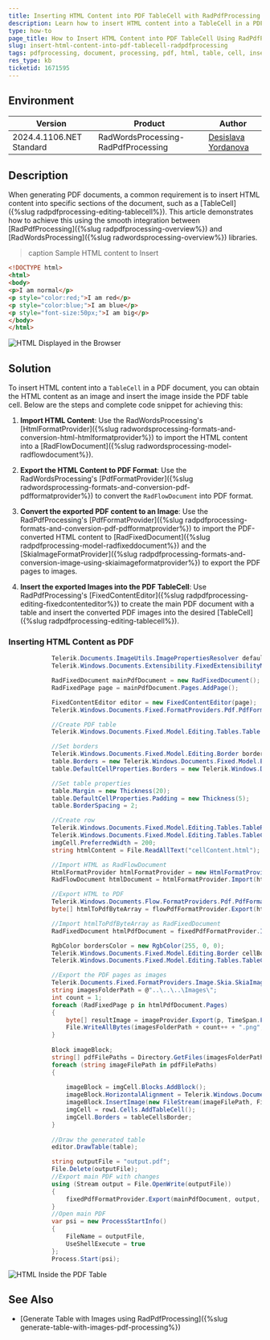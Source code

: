 ```yaml
---
title: Inserting HTML Content into PDF TableCell with RadPdfProcessing
description: Learn how to insert HTML content into a TableCell in a PDF document using RadPdfProcessing and RadWordsProcessing libraries.
type: how-to
page_title: How to Insert HTML Content into PDF TableCell Using RadPdfProcessing
slug: insert-html-content-into-pdf-tablecell-radpdfprocessing
tags: pdfprocessing, document, processing, pdf, html, table, cell, insert, wordsprocessing
res_type: kb
ticketid: 1671595
---
```


## Environment 

| Version | Product | Author | 
| --- | --- | ---- | 
| 2024.4.1106.NET Standard| RadWordsProcessing-RadPdfProcessing |[Desislava Yordanova](https://www.telerik.com/blogs/author/desislava-yordanova)| 

## Description
When generating PDF documents, a common requirement is to insert HTML content into specific sections of the document, such as a [TableCell]({%slug radpdfprocessing-editing-tablecell%}). This article demonstrates how to achieve this using the smooth integration between [RadPdfProcessing]({%slug radpdfprocessing-overview%}) and [RadWordsProcessing]({%slug radwordsprocessing-overview%}) libraries. 

>caption Sample HTML content to Insert

```HTML
<!DOCTYPE html>
<html>
<body>
<p>I am normal</p>
<p style="color:red;">I am red</p>
<p style="color:blue;">I am blue</p>
<p style="font-size:50px;">I am big</p>
</body>
</html>
```

![HTML Displayed in the Browser](images/sample-html-content.png)  

## Solution
To insert HTML content into a `TableCell` in a PDF document, you can obtain the HTML content as an image and insert the image inside the PDF table cell. Below are the steps and complete code snippet for achieving this:

1. **Import HTML Content**: Use the RadWordsProcessing's [HtmlFormatProvider]({%slug radwordsprocessing-formats-and-conversion-html-htmlformatprovider%}) to import the HTML content into a [RadFlowDocument]({%slug radwordsprocessing-model-radflowdocument%}).

1. **Export the HTML Content to PDF Format**: Use the RadWordsProcessing's [PdfFormatProvider]({%slug radwordsprocessing-formats-and-conversion-pdf-pdfformatprovider%}) to convert the `RadFlowDocument` into PDF format.

1. **Convert the exported PDF content to an Image**: Use the RadPdfProcessing's [PdfFormatProvider]({%slug radpdfprocessing-formats-and-conversion-pdf-pdfformatprovider%}) to import the PDF-converted HTML content to [RadFixedDocument]({%slug radpdfprocessing-model-radfixeddocument%}) and the [SkiaImageFormatProvider]({%slug radpdfprocessing-formats-and-conversion-image-using-skiaimageformatprovider%}) to export the PDF pages to images.

1. **Insert the exported Images into the PDF TableCell**: Use RadPdfProcessing's [FixedContentEditor]({%slug radpdfprocessing-editing-fixedcontenteditor%}) to create the main PDF document with a table and insert the converted PDF images into the desired [TableCell]({%slug radpdfprocessing-editing-tablecell%}).

### Inserting HTML Content as PDF

```csharp
            Telerik.Documents.ImageUtils.ImagePropertiesResolver defaultImagePropertiesResolver = new Telerik.Documents.ImageUtils.ImagePropertiesResolver();
            Telerik.Windows.Documents.Extensibility.FixedExtensibilityManager.ImagePropertiesResolver = defaultImagePropertiesResolver;

            RadFixedDocument mainPdfDocument = new RadFixedDocument();
            RadFixedPage page = mainPdfDocument.Pages.AddPage();

            FixedContentEditor editor = new FixedContentEditor(page);
            Telerik.Windows.Documents.Fixed.FormatProviders.Pdf.PdfFormatProvider fixedPdfFormatProvider = new Telerik.Windows.Documents.Fixed.FormatProviders.Pdf.PdfFormatProvider();

            //Create PDF table
            Telerik.Windows.Documents.Fixed.Model.Editing.Tables.Table table = new Telerik.Windows.Documents.Fixed.Model.Editing.Tables.Table();

            //Set borders
            Telerik.Windows.Documents.Fixed.Model.Editing.Border border = new Telerik.Windows.Documents.Fixed.Model.Editing.Border();
            table.Borders = new Telerik.Windows.Documents.Fixed.Model.Editing.TableBorders(border);
            table.DefaultCellProperties.Borders = new Telerik.Windows.Documents.Fixed.Model.Editing.Tables.TableCellBorders(border, border, border, border);

            //Set table properties
            table.Margin = new Thickness(20);
            table.DefaultCellProperties.Padding = new Thickness(5);
            table.BorderSpacing = 2;

            //Create row 
            Telerik.Windows.Documents.Fixed.Model.Editing.Tables.TableRow row1 = table.Rows.AddTableRow(); 
            Telerik.Windows.Documents.Fixed.Model.Editing.Tables.TableCell imgCell = row1.Cells.AddTableCell();
            imgCell.PreferredWidth = 200;
            string htmlContent = File.ReadAllText("cellContent.html");

            //Import HTML as RadFlowDocument
            HtmlFormatProvider htmlFormatProvider = new HtmlFormatProvider();
            RadFlowDocument htmlDocument = htmlFormatProvider.Import(htmlContent, TimeSpan.FromSeconds(10));

            //Export HTML to PDF
            Telerik.Windows.Documents.Flow.FormatProviders.Pdf.PdfFormatProvider flowPdfFormatProvider = new Telerik.Windows.Documents.Flow.FormatProviders.Pdf.PdfFormatProvider();
            byte[] htmlToPdfByteArray = flowPdfFormatProvider.Export(htmlDocument, TimeSpan.FromSeconds(10));

            //Import htmlToPdfByteArray as RadFixedDocument 
            RadFixedDocument htmlPdfDocument = fixedPdfFormatProvider.Import(htmlToPdfByteArray, TimeSpan.FromSeconds(10));

            RgbColor bordersColor = new RgbColor(255, 0, 0);
            Telerik.Windows.Documents.Fixed.Model.Editing.Border cellBorder = new Telerik.Windows.Documents.Fixed.Model.Editing.Border(2, Telerik.Windows.Documents.Fixed.Model.Editing.BorderStyle.Single, bordersColor);
            Telerik.Windows.Documents.Fixed.Model.Editing.Tables.TableCellBorders tableCellsBorder = new Telerik.Windows.Documents.Fixed.Model.Editing.Tables.TableCellBorders(border, border, border, border, null, null);

            //Export the PDF pages as images
            Telerik.Documents.Fixed.FormatProviders.Image.Skia.SkiaImageFormatProvider imageProvider = new Telerik.Documents.Fixed.FormatProviders.Image.Skia.SkiaImageFormatProvider();
            string imagesFolderPath = @"..\..\..\Images\";
            int count = 1;
            foreach (RadFixedPage p in htmlPdfDocument.Pages)
            { 
                byte[] resultImage = imageProvider.Export(p, TimeSpan.FromSeconds(10));
                File.WriteAllBytes(imagesFolderPath + count++ + ".png", resultImage);
            }
 
            Block imageBlock;
            string[] pdfFilePaths = Directory.GetFiles(imagesFolderPath);
            foreach (string imageFilePath in pdfFilePaths)
            {
           
                imageBlock = imgCell.Blocks.AddBlock();
                imageBlock.HorizontalAlignment = Telerik.Windows.Documents.Fixed.Model.Editing.Flow.HorizontalAlignment.Center;
                imageBlock.InsertImage(new FileStream(imageFilePath, FileMode.Open),new Size(300,400));
                imgCell = row1.Cells.AddTableCell();
                imgCell.Borders = tableCellsBorder;
            }
            
            //Draw the generated table
            editor.DrawTable(table);

            string outputFile = "output.pdf";
            File.Delete(outputFile);
            //Export main PDF with changes
            using (Stream output = File.OpenWrite(outputFile))
            {
                fixedPdfFormatProvider.Export(mainPdfDocument, output, TimeSpan.FromSeconds(10));
            }
            //Open main PDF
            var psi = new ProcessStartInfo()
            {
                FileName = outputFile,
                UseShellExecute = true
            };
            Process.Start(psi);
```

![HTML Inside the PDF Table](images/html-inside-pdf-table.png) 

## See Also
- [Generate Table with Images using RadPdfProcessing]({%slug generate-table-with-images-pdf-processing%})

